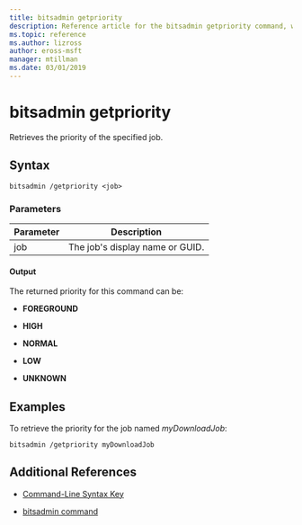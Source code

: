 ```yaml
---
title: bitsadmin getpriority
description: Reference article for the bitsadmin getpriority command, which retrieves the priority of the specified job.
ms.topic: reference
ms.author: lizross
author: eross-msft
manager: mtillman
ms.date: 03/01/2019
---
```


# bitsadmin getpriority

Retrieves the priority of the specified job.

## Syntax

```
bitsadmin /getpriority <job>
```

### Parameters

| Parameter | Description |
| -------------- | -------------- |
| job | The job's display name or GUID. |

#### Output

The returned priority for this command can be:

- **FOREGROUND**

- **HIGH**

- **NORMAL**

- **LOW**

- **UNKNOWN**

## Examples

To retrieve the priority for the job named *myDownloadJob*:

```
bitsadmin /getpriority myDownloadJob
```

## Additional References

- [Command-Line Syntax Key](command-line-syntax-key.md)

- [bitsadmin command](bitsadmin.md)
